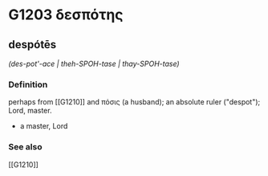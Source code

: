 # G1203 δεσπότης

## despótēs

_(des-pot'-ace | theh-SPOH-tase | thay-SPOH-tase)_

### Definition

perhaps from [[G1210]] and πόσις (a husband); an absolute ruler ("despot"); Lord, master.

- a master, Lord

### See also

[[G1210]]


